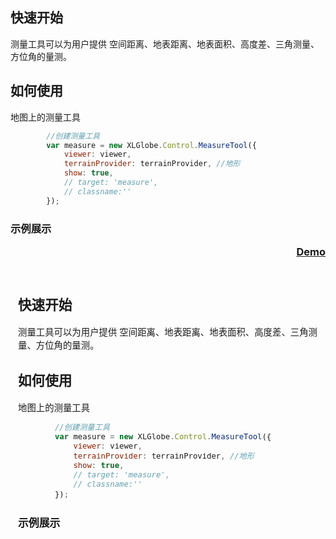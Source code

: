 ## 快速开始

测量工具可以为用户提供 空间距离、地表距离、地表面积、高度差、三角测量、方位角的量测。

## 如何使用

地图上的测量工具

``` javascript
        //创建测量工具
        var measure = new XLGlobe.Control.MeasureTool({
            viewer: viewer,
            terrainProvider: terrainProvider, //地形
            show: true,
            // target: 'measure',
            // classname:''
        });
```

### 示例展示 <p align="right"><a href="#/editor?type=Analysis%2Fspatial_analysis&example=analysis_Measure" target="_blank">Demo</a></p>

<iframe width="100%" height="430" src="#/editor?type=Analysis%2Fspatial_analysis&example=analysis_Measure" allowfullscreen="allowfullscreen" frameborder="0"></iframe>

&emsp; 

&emsp; 

&emsp; 

